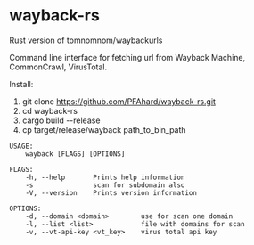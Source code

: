 # wayback-rs
Rust version of tomnomnom/waybackurls

Command line interface for fetching url from Wayback Machine, CommonCrawl, VirusTotal.

Install:
1. git clone https://github.com/PFAhard/wayback-rs.git
2. cd wayback-rs
3. cargo build --release
4. cp target/release/wayback path_to_bin_path


```
USAGE:
    wayback [FLAGS] [OPTIONS]

FLAGS:
    -h, --help       Prints help information
    -s               scan for subdomain also
    -V, --version    Prints version information

OPTIONS:
    -d, --domain <domain>        use for scan one domain
    -l, --list <list>            file with domains for scan
    -v, --vt-api-key <vt_key>    virus total api key